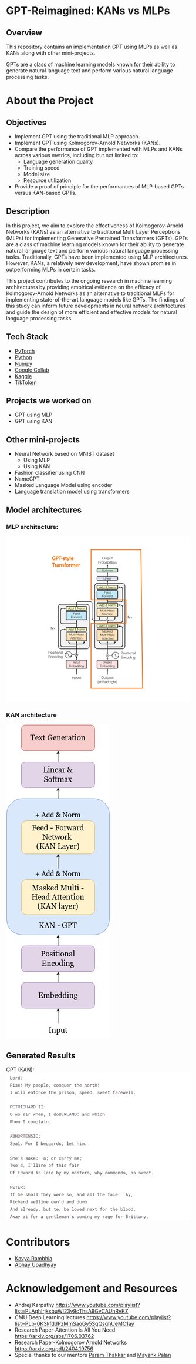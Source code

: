 # GPT-Reimagined: KANs vs MLPs

 
## Overview

This repository contains an implementation GPT using MLPs as well as KANs along with other mini-projects. 

GPTs are a class of machine learning models known for their ability to generate natural language text and perform various natural language processing tasks.

# About the Project

## Objectives

- Implement GPT using the traditional MLP approach.
- Implement GPT using Kolmogorov-Arnold Networks (KANs).
- Compare the performance of GPT implemented with MLPs and KANs across various metrics, including but not limited to:
  - Language generation quality
  - Training speed
  - Model size
  - Resource utilization
- Provide a proof of principle for the performances of MLP-based GPTs versus KAN-based GPTs.

## Description
In this project, we aim to explore the effectiveness of Kolmogorov-Arnold Networks (KANs) as an alternative to traditional Multi Layer Perceptrons (MLPs) for implementing Generative Pretrained Transformers (GPTs). GPTs are a class of machine learning models known for their ability to generate natural language text and perform various natural language processing tasks. Traditionally, GPTs have been implemented using MLP architectures. However, KANs, a relatively new development, have shown promise in outperforming MLPs in certain tasks.

This project contributes to the ongoing research in machine learning architectures by providing empirical evidence on the efficacy of Kolmogorov-Arnold Networks as an alternative to traditional MLPs for implementing state-of-the-art language models like GPTs. The findings of this study can inform future developments in neural network architectures and guide the design of more efficient and effective models for natural language processing tasks.

## Tech Stack
- [PyTorch](https://pytorch.org/)
- [Python](https://www.python.org/)
- [Numpy](https://numpy.org/doc/#)
- [Google Collab](https://colab.research.google.com/)
- [Kaggle](https://www.kaggle.com/)
- [TikToken](https://github.com/openai/tiktoken)

## Projects we worked on
- GPT using MLP
- GPT using KAN
## Other mini-projects
- Neural Network based on MNIST dataset
  - Using MLP
  - Using KAN
- Fashion classifier using CNN
- NameGPT
- Masked Language Model using encoder
- Language translation model using transformers

## Model architectures
### MLP architecture:
![MLP architecture](./mlp-gpt.png)
### KAN architecture
![KAN architecture](./kan-gpt.png)

## Generated Results
GPT (KAN):\
![kan-gpt-generated-text](./kan-generated-text.png)

# Contributors
- [Kavya Rambhia](https://github.com/kavya-r30)
- [Abhay Upadhyay](https://github.com/urabhay10)

# Acknowledgement and Resources
- Andrej Karpathy https://www.youtube.com/playlist?list=PLAqhIrjkxbuWI23v9cThsA9GvCAUhRvKZ 
- CMU Deep Learning lectures https://www.youtube.com/playlist?list=PLp-0K3kfddPzMmSaoGy5SqQsqhUeMC1ay
- Research Paper-Attention Is All You Need https://arxiv.org/abs/1706.03762
- Research Paper-Kolmogorov Arnold Networks https://arxiv.org/pdf/2404.19756
- Special thanks to our mentors [Param Thakkar](https://github.com/ParamThakkar123) and [Mayank Palan](https://github.com/MayankPalan2004/)